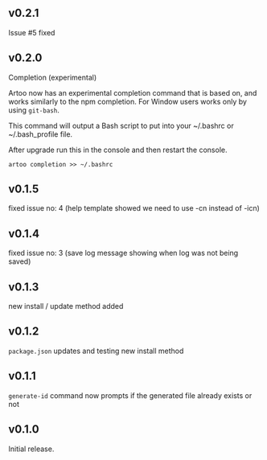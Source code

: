 ## v0.2.1 ##

Issue #5 fixed

## v0.2.0 ##

Completion (experimental)

Artoo now has an experimental completion command that is based on, and works similarly to the npm completion. For Window users works only by using `git-bash`.

This command will output a Bash script to put into your ~/.bashrc or ~/.bash_profile file.

After upgrade run this in the console and then restart the console.

`artoo completion >> ~/.bashrc`

## v0.1.5 ##

fixed issue no: 4 (help template showed we need to use -cn instead of -icn)

## v0.1.4 ##

fixed issue no: 3 (save log message showing when log was not being saved)

## v0.1.3 ##

new install / update method added 

## v0.1.2 ##

`package.json` updates and testing new install method

## v0.1.1 ##

`generate-id` command now prompts if the generated file already exists or not

## v0.1.0 ##

Initial release.

